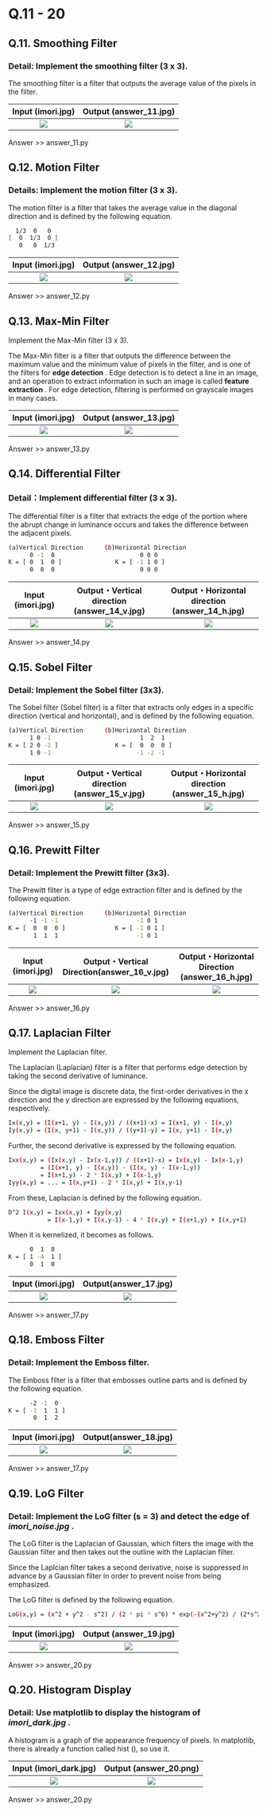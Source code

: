 # Q.11 - 20

## Q.11.  Smoothing Filter

### Detail: Implement the smoothing filter (3 x 3).

The smoothing filter is a filter that outputs the average value of the pixels in the filter.

|Input (imori.jpg)|Output (answer_11.jpg)|
|:---:|:---:|
|![](imori.jpg)|![](answer_11.jpg)|

Answer >> answer_11.py


## Q.12. Motion Filter

### Details: Implement the motion filter (3 x 3).

The motion filter is a filter that takes the average value in the diagonal direction and is defined by the following equation.

```bash
  1/3  0   0
[  0  1/3  0 ]
   0   0  1/3
```

|Input (imori.jpg)|Output (answer_12.jpg)|
|:---:|:---:|
|![](imori.jpg)|![](answer_12.jpg)|

Answer >> answer_12.py

## Q.13. Max-Min Filter

Implement the Max-Min filter (3 x 3).

The Max-Min filter is a filter that outputs the difference between the maximum value and the minimum value of pixels in the filter, and is one of the filters for **edge detection** . Edge detection is to detect a line in an image, and an operation to extract information in such an image is called **feature extraction** . For edge detection, filtering is performed on grayscale images in many cases.

|Input (imori.jpg)|Output (answer_13.jpg)|
|:---:|:---:|
|![](imori.jpg)|![](answer_13.jpg)|

Answer >> answer_13.py


## Q.14. Differential Filter

### Detail：Implement differential filter (3 x 3).

The differential filter is a filter that extracts the edge of the portion where the abrupt change in luminance occurs and takes the difference between the adjacent pixels.

```bash
(a)Vertical Direction      (b)Horizontal Direction
      0 -1  0                        0 0 0
K = [ 0  1  0 ]               K = [ -1 1 0 ]
      0  0  0                        0 0 0
```

|Input (imori.jpg)|Output・Vertical direction (answer_14_v.jpg)|Output・Horizontal direction (answer_14_h.jpg)|
|:---:|:---:|:---:|
|![](imori.jpg)|![](answer_14_v.jpg)|![](answer_14_h.jpg)|

Answer >> answer_14.py

## Q.15. Sobel Filter

### Detail: Implement the Sobel filter (3x3).

The Sobel filter (Sobel filter) is a filter that extracts only edges in a specific direction (vertical and horizontal), and is defined by the following equation.

```bash
(a)Vertical Direction      (b)Horizontal Direction
      1 0 -1                         1  2  1
K = [ 2 0 -2 ]                K = [  0  0  0 ]
      1 0 -1                        -1 -2 -1
```

|Input (imori.jpg)|Output・Vertical direction (answer_15_v.jpg)|Output・Horizontal direction (answer_15_h.jpg)|
|:---:|:---:|:---:|
|![](imori.jpg)|![](answer_15_v.jpg)|![](answer_15_h.jpg)|

Answer >> answer_15.py

## Q.16.  Prewitt Filter

### Detail: Implement the Prewitt filter (3x3).

The Prewitt filter is a type of edge extraction filter and is defined by the following equation.

```bash
(a)Vertical Direction      (b)Horizontal Direction
      -1 -1 -1                      -1 0 1
K = [  0  0  0 ]              K = [ -1 0 1 ]
       1  1  1                      -1 0 1
```

|Input (imori.jpg)|Output・Vertical Direction(answer_16_v.jpg)|Output・Horizontal Direction (answer_16_h.jpg)|
|:---:|:---:|:---:|
|![](imori.jpg)|![](answer_16_v.jpg)|![](answer_16_h.jpg)|

Answer >> answer_16.py


## Q.17. Laplacian Filter

Implement the Laplacian filter.

The Laplacian (Laplacian) filter is a filter that performs edge detection by taking the second derivative of luminance.

Since the digital image is discrete data, the first-order derivatives in the x direction and the y direction are expressed by the following equations, respectively.

```bash
Ix(x,y) = (I(x+1, y) - I(x,y)) / ((x+1)-x) = I(x+1, y) - I(x,y)
Iy(x,y) = (I(x, y+1) - I(x,y)) / ((y+1)-y) = I(x, y+1) - I(x,y)
```

Further, the second derivative is expressed by the following equation.

```bash
Ixx(x,y) = (Ix(x,y) - Ix(x-1,y)) / ((x+1)-x) = Ix(x,y) - Ix(x-1,y)
         = (I(x+1, y) - I(x,y)) - (I(x, y) - I(x-1,y))
         = I(x+1,y) - 2 * I(x,y) + I(x-1,y)
Iyy(x,y) = ... = I(x,y+1) - 2 * I(x,y) + I(x,y-1)
```

From these, Laplacian is defined by the following equation.

```bash
D^2 I(x,y) = Ixx(x,y) + Iyy(x,y)
           = I(x-1,y) + I(x,y-1) - 4 * I(x,y) + I(x+1,y) + I(x,y+1)
```

When it is kernelized, it becomes as follows.

```bash
      0  1  0
K = [ 1 -4  1 ]
      0  1  0
```

|Input (imori.jpg)|Output(answer_17.jpg)|
|:---:|:---:|
|![](imori.jpg)|![](answer_17.jpg)|

Answer >> answer_17.py

## Q.18. Emboss Filter

### Detail: Implement the Emboss filter.

The Emboss filter is a filter that embosses outline parts and is defined by the following equation.

```bash
      -2 -1  0
K = [ -1  1  1 ]
       0  1  2
```

|Input (imori.jpg)|Output(answer_18.jpg)|
|:---:|:---:|
|![](imori.jpg)|![](answer_18.jpg)|

Answer >> answer_17.py

## Q.19. LoG Filter

### Detail: Implement the LoG filter (s = 3) and detect the edge of *imori_noise.jpg* .

The LoG filter is the Laplacian of Gaussian, which filters the image with the Gaussian filter and then takes out the outline with the Laplacian filter.

Since the Laplcian filter takes a second derivative, noise is suppressed in advance by a Gaussian filter in order to prevent noise from being emphasized.

The LoG filter is defined by the following equation.

```bash
LoG(x,y) = (x^2 + y^2 - s^2) / (2 * pi * s^6) * exp(-(x^2+y^2) / (2*s^2))
```

|Input (imori.jpg)|Output (answer_19.jpg) |
|:---:|:---:|
|![](imori.jpg)|![](answer_19.jpg)|

Answer >> answer_20.py
## Q.20. Histogram Display

### Detail: Use matplotlib to display the histogram of *imori_dark.jpg* .

A histogram is a graph of the appearance frequency of pixels. In matplotlib, there is already a function called hist (), so use it.

|Input (imori_dark.jpg)|Output (answer_20.png) |
|:---:|:---:|
|![](imori_dark.jpg)|![](answer_20.png)|

Answer >> answer_20.py

